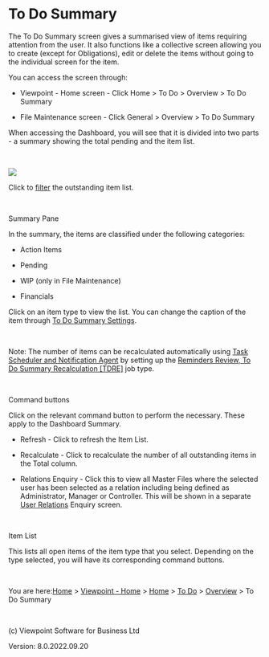 []()[]()




# To Do Summary
The To Do Summary screen gives a summarised view of items requiring 
 attention from the user. It also functions like a collective screen allowing 
 you to create (except for Obligations), edit or delete the items without 
 going to the individual screen for the item.

You can access the screen through:

	

- Viewpoint - Home screen - Click Home &gt; To Do &gt; Overview 
    	 &gt; To Do Summary

	

- File Maintenance screen - Click General &gt; Overview &gt; To 
    	 Do Summary

When accessing the Dashboard, you will see that it is divided into two 
 parts - a summary showing the total pending and the item list.

&nbsp;

![](../image370.gif)

Click to [filter](javascript:TextPopup(this)) 
 the outstanding item list.
<div class="droptext" id="POPUP545827426" style="display: none;">
	<div>
<ol style="list-style-type: decimal; list-style-image: none;">
	<li><p>In the Selection Setup screen, select your option from:</p></li>
	<ul class="hcp1">
		<li><p>Favourites - Click the desired option. If you are set as 
		 manager for other users, you can also choose to view for all users 
		 that are under you by selecting the option 'Users where I am the 
		 Manager'.</p></li>
		<li><p>Users - Tick to select the user(s).</p></li>
		<li><p>Workgroups - Tick to select the workgroup(s).</p></li>
		<li><p>Administrator Groups - Tick to select the Administrator 
		 Group(s).</p></li>
		<li><p>User Groups - Tick to select the User Group(s).</p></li>
		<li><p>Client/Group - You can click Apply and then select the Master 
		 File from the list of Client/Group or use selection criteria to 
		 filter the list. This is applicable only to the To Do Summary 
		 screen in Viewpoint - Home.</p></li>
		<li><p>Organisational Units - Tick to select the Organisational 
		 Unit(s).</p></li>
		<li><p>User Relations - Tick to select the user(s).</p></li>
	</ul>
	<li><p>Select the option.</p></li>
	<li><p>You can tick the option<span class="hcp2"> Apply 
	 to all screens</span> to filter lists in other screens using your 
	 selection.</p></li>
	<li><p>Click Select.</p></li>
</ol>
<p><span class="hcp3">Note:</span> The 
 available tabs depend on the File Access set for the user account in Configuration 
 &gt; Users &amp; Security &gt; <a href="file:///c:/temp/0457b882-c844-4314-8878-ce1a9c2207bd/Configuration/Users.htm">Users</a>.</p>
<p>&nbsp;</p>
</div>
	<p>&nbsp;</p>
</div>
&nbsp;

Summary Pane

In the summary, the items are classified under the following categories:

	

- Action Items

	

- Pending

	

- WIP (only in File Maintenance)

	

- Financials

Click on an item type to view the list. You can change the caption of 
 the item through [To 
 Do Summary Settings](file:///c:/temp/0457b882-c844-4314-8878-ce1a9c2207bd/Configuration/To_Do_Summary_Settings.htm).

&nbsp;

<span class="hcp3">Note</span>: The 
 number of items can be recalculated automatically using [Task 
 Scheduler and Notification Agent](file:///c:/temp/0457b882-c844-4314-8878-ce1a9c2207bd/Task_Scheduler/Task_Scheduler.htm) by setting up the [Reminders 
 Review, To Do Summary Recalculation [TDRE]](file:///c:/temp/0457b882-c844-4314-8878-ce1a9c2207bd/Task_Scheduler/Reminders_Review.htm) job type.

&nbsp;

Command buttons

Click on the relevant command button to perform the necessary. These 
 apply to the Dashboard Summary.

	

- <span class="hcp2">Refresh</span> - Click to refresh 
    	 the Item List.

	

- <span class="hcp2">Recalculate</span> - Click 
    	 to recalculate the number of all outstanding items in the Total column. 
    	 

	

- <span class="hcp2">Relations Enquiry</span> - 
    	 Click this to view all Master Files where the selected user has been 
    	 selected as a relation including being defined as Administrator, Manager 
    	 or Controller. This will be shown in a separate [User 
    	 Relations](file:///c:/temp/0457b882-c844-4314-8878-ce1a9c2207bd/input/Enquiry_-_Relations_Relation.htm) Enquiry screen.

&nbsp;

Item List

This lists all open items of the item type that you select. Depending 
 on the type selected, you will have its corresponding command buttons.

&nbsp;

You are here:[Home](file:///c:/temp/0457b882-c844-4314-8878-ce1a9c2207bd/input/Copyright_Notice.htm) &gt; [Viewpoint - Home](file:///c:/temp/0457b882-c844-4314-8878-ce1a9c2207bd/input/Overview.htm) &gt; [Home](file:///c:/temp/0457b882-c844-4314-8878-ce1a9c2207bd/input/Overview.htm) &gt; [To Do](file:///c:/temp/0457b882-c844-4314-8878-ce1a9c2207bd/input/Overview.htm) &gt; [Overview](file:///c:/temp/0457b882-c844-4314-8878-ce1a9c2207bd/input/Overview.htm) &gt; To Do Summary

&nbsp;

(c) Viewpoint Software for 
 Business Ltd

Version: 8.0.2022.09.20




